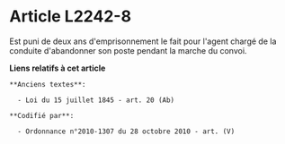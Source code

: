 # Article L2242-8

Est puni de deux ans d'emprisonnement le fait pour l'agent chargé de la conduite d'abandonner son poste pendant la marche du
convoi.

**Liens relatifs à cet article**

	**Anciens textes**:

	  - Loi du 15 juillet 1845 - art. 20 (Ab)

	**Codifié par**:

	  - Ordonnance n°2010-1307 du 28 octobre 2010 - art. (V)
